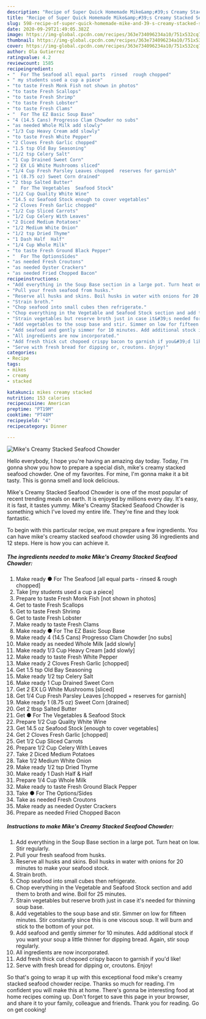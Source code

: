 ```yaml
---
description: "Recipe of Super Quick Homemade Mike&amp;#39;s Creamy Stacked Seafood Chowder"
title: "Recipe of Super Quick Homemade Mike&amp;#39;s Creamy Stacked Seafood Chowder"
slug: 598-recipe-of-super-quick-homemade-mike-and-39-s-creamy-stacked-seafood-chowder
date: 2020-09-29T21:49:05.382Z
image: https://img-global.cpcdn.com/recipes/363e734096234a10/751x532cq70/mikes-creamy-stacked-seafood-chowder-recipe-main-photo.jpg
thumbnail: https://img-global.cpcdn.com/recipes/363e734096234a10/751x532cq70/mikes-creamy-stacked-seafood-chowder-recipe-main-photo.jpg
cover: https://img-global.cpcdn.com/recipes/363e734096234a10/751x532cq70/mikes-creamy-stacked-seafood-chowder-recipe-main-photo.jpg
author: Ola Gutierrez
ratingvalue: 4.2
reviewcount: 1585
recipeingredient:
- "  For The Seafood all equal parts  rinsed  rough chopped"
- " my students used a cup a piece"
- "to taste Fresh Monk Fish not shown in photos"
- "to taste Fresh Scallops"
- "to taste Fresh Shrimp"
- "to taste Fresh Lobster"
- "to taste Fresh Clams"
- "  For The EZ Basic Soup Base"
- "4 (14.5 Cans) Progresso Clam Chowder no subs"
- "as needed Whole Milk add slowly"
- "1/3 Cup Heavy Cream add slowly"
- "to taste Fresh White Pepper"
- "2 Cloves Fresh Garlic chopped"
- "1.5 tsp Old Bay Seasoning"
- "1/2 tsp Celery Salt"
- "1 Cup Drained Sweet Corn"
- "2 EX LG White Mushrooms sliced"
- "1/4 Cup Fresh Parsley Leaves chopped  reserves for garnish"
- "1 (8.75 oz) Sweet Corn drained"
- "2 tbsp Salted Butter"
- "  For The Vegetables  Seafood Stock"
- "1/2 Cup Quality White Wine"
- "14.5 oz Seafood Stock enough to cover vegetables"
- "2 Cloves Fresh Garlic chopped"
- "1/2 Cup Sliced Carrots"
- "1/2 Cup Celery With Leaves"
- "2 Diced Medium Potatoes"
- "1/2 Medium White Onion"
- "1/2 tsp Dried Thyme"
- "1 Dash Half  Half"
- "1/4 Cup Whole Milk"
- "to taste Fresh Ground Black Pepper"
- "  For The OptionsSides"
- "as needed Fresh Croutons"
- "as needed Oyster Crackers"
- "as needed Fried Chopped Bacon"
recipeinstructions:
- "Add everything in the Soup Base section in a large pot. Turn heat on low. Stir regularly."
- "Pull your fresh seafood from husks."
- "Reserve all husks and skins. Boil husks in water with onions for 20 minutes to make your seafood stock."
- "Strain broth."
- "Chop seafood into small cubes then refrigerate."
- "Chop everything in the Vegetable and Seafood Stock section and add them to broth and wine. Boil for 25 minutes."
- "Strain vegetables but reserve broth just in case it&#39;s needed for thinning soup base."
- "Add vegetables to the soup base and stir. Simmer on low for fifteen minutes. Stir constantly since this is one viscous soup. It will burn and stick to the bottom of your pot."
- "Add seafood and gently simmer for 10 minutes. Add additional stock if you want your soup a little thinner for dipping bread. Again, stir soup regularly."
- "All ingredients are now incorporated."
- "Add fresh thick cut chopoed crispy bacon to garnish if you&#39;d like!"
- "Serve with fresh bread for dipping or, croutons. Enjoy!"
categories:
- Recipe
tags:
- mikes
- creamy
- stacked

katakunci: mikes creamy stacked 
nutrition: 153 calories
recipecuisine: American
preptime: "PT19M"
cooktime: "PT48M"
recipeyield: "4"
recipecategory: Dinner

---
```



![Mike&#39;s Creamy Stacked Seafood Chowder](https://img-global.cpcdn.com/recipes/363e734096234a10/751x532cq70/mikes-creamy-stacked-seafood-chowder-recipe-main-photo.jpg)

Hello everybody, I hope you're having an amazing day today. Today, I'm gonna show you how to prepare a special dish, mike&#39;s creamy stacked seafood chowder. One of my favorites. For mine, I'm gonna make it a bit tasty. This is gonna smell and look delicious.



Mike&#39;s Creamy Stacked Seafood Chowder is one of the most popular of recent trending meals on earth. It is enjoyed by millions every day. It's easy, it is fast, it tastes yummy. Mike&#39;s Creamy Stacked Seafood Chowder is something which I've loved my entire life. They're fine and they look fantastic.


To begin with this particular recipe, we must prepare a few ingredients. You can have mike&#39;s creamy stacked seafood chowder using 36 ingredients and 12 steps. Here is how you can achieve it.

<!--inarticleads1-->

##### The ingredients needed to make Mike&#39;s Creamy Stacked Seafood Chowder:

1. Make ready  ● For The Seafood [all equal parts - rinsed &amp; rough chopped]
1. Take  [my students used a cup a piece]
1. Prepare to taste Fresh Monk Fish [not shown in photos]
1. Get to taste Fresh Scallops
1. Get to taste Fresh Shrimp
1. Get to taste Fresh Lobster
1. Make ready to taste Fresh Clams
1. Make ready  ● For The EZ Basic Soup Base
1. Make ready 4 (14.5 Cans) Progresso Clam Chowder [no subs]
1. Make ready as needed Whole Milk [add slowly]
1. Make ready 1/3 Cup Heavy Cream [add slowly]
1. Make ready to taste Fresh White Pepper
1. Make ready 2 Cloves Fresh Garlic [chopped]
1. Get 1.5 tsp Old Bay Seasoning
1. Make ready 1/2 tsp Celery Salt
1. Make ready 1 Cup Drained Sweet Corn
1. Get 2 EX LG White Mushrooms [sliced]
1. Get 1/4 Cup Fresh Parsley Leaves [chopped + reserves for garnish]
1. Make ready 1 (8.75 oz) Sweet Corn [drained]
1. Get 2 tbsp Salted Butter
1. Get  ● For The Vegetables &amp; Seafood Stock
1. Prepare 1/2 Cup Quality White Wine
1. Get 14.5 oz Seafood Stock [enough to cover vegetables]
1. Get 2 Cloves Fresh Garlic [chopped]
1. Get 1/2 Cup Sliced Carrots
1. Prepare 1/2 Cup Celery With Leaves
1. Take 2 Diced Medium Potatoes
1. Take 1/2 Medium White Onion
1. Make ready 1/2 tsp Dried Thyme
1. Make ready 1 Dash Half &amp; Half
1. Prepare 1/4 Cup Whole Milk
1. Make ready to taste Fresh Ground Black Pepper
1. Take  ● For The Options/Sides
1. Take as needed Fresh Croutons
1. Make ready as needed Oyster Crackers
1. Prepare as needed Fried Chopped Bacon




<!--inarticleads2-->

##### Instructions to make Mike&#39;s Creamy Stacked Seafood Chowder:

1. Add everything in the Soup Base section in a large pot. Turn heat on low. Stir regularly.
1. Pull your fresh seafood from husks.
1. Reserve all husks and skins. Boil husks in water with onions for 20 minutes to make your seafood stock.
1. Strain broth.
1. Chop seafood into small cubes then refrigerate.
1. Chop everything in the Vegetable and Seafood Stock section and add them to broth and wine. Boil for 25 minutes.
1. Strain vegetables but reserve broth just in case it&#39;s needed for thinning soup base.
1. Add vegetables to the soup base and stir. Simmer on low for fifteen minutes. Stir constantly since this is one viscous soup. It will burn and stick to the bottom of your pot.
1. Add seafood and gently simmer for 10 minutes. Add additional stock if you want your soup a little thinner for dipping bread. Again, stir soup regularly.
1. All ingredients are now incorporated.
1. Add fresh thick cut chopoed crispy bacon to garnish if you&#39;d like!
1. Serve with fresh bread for dipping or, croutons. Enjoy!




So that's going to wrap it up with this exceptional food mike&#39;s creamy stacked seafood chowder recipe. Thanks so much for reading. I'm confident you will make this at home. There's gonna be interesting food at home recipes coming up. Don't forget to save this page in your browser, and share it to your family, colleague and friends. Thank you for reading. Go on get cooking!
